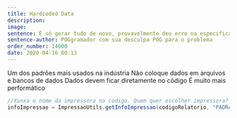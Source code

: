 ```yaml
---
title: Hardcoded Data
description: 
image: 
sentence: É só gerar tudo de novo, provavelmente deu erro na especificação.
sentence-author: POGgramador com sua desculpa POG para o problema
order_number: 14000
date: 2020-04-16 00:13
---
```

Um dos padrões mais usados na indústria
Não coloque dados em arquivos e bancos de dados
Dados devem ficar diretamente no código
É muito mais performático

```java
//Xunxa o nome da impressora no código. Quem quer escolher impressora?
infoImpressao = ImpressaoUtils.getInfoImpressao(codigoRelatorio, "PADRAO");
```